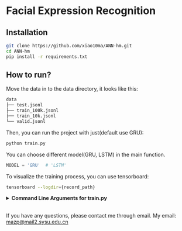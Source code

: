# Facial Expression Recognition

## Installation
```bash
git clone https://github.com/xiao10ma/ANN-hm.git
cd ANN-hm
pip install -r requirements.txt
```

## How to run?

Move the data in to the data directory, it looks like this:
```bash
data
├── test.jsonl
├── train_100k.jsonl
├── train_10k.jsonl
└── valid.jsonl
```

Then, you can run the project with just(default use GRU):
```bash
python train.py
```

You can choose different model(GRU, LSTM) in the main function.
```python
MODEL = 'GRU'  # 'LSTM'
```

To visualize the training process, you can use tensorboard:
```bash
tensorboard --logdir={record_path}
```

<details>
<summary><span style="font-weight: bold;">Command Line Arguments for train.py</span></summary>

  #### --record_path / -r
  Path to the record, you can use tensorboard to visualize it.
  #### --model_path / -m 
  Path where the trained model should be stored (```trained_model/{Modelname}``` by default).
  #### --embedded_size
  Integer to set the embedded word vector size.
  #### --hidden_size
  Integer to set the hidden output size.
  #### --save_ep
  Every save_ep epochs, the program will save the trained model. Default 50.
  #### --save_latest_ep
  Every save_latest_ep epochs, the program will save the trained model. Default 10.

</details>
<br>

If you have any questions, please contact me through email. My email: mazp@mail2.sysu.edu.cn
